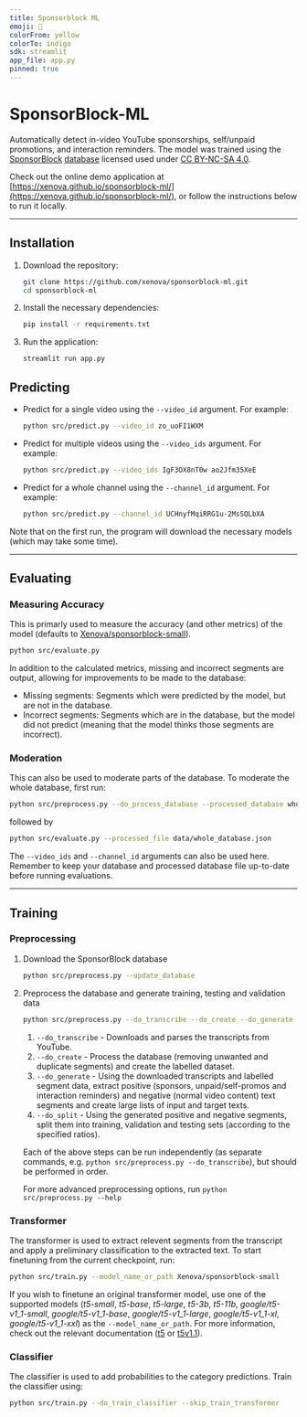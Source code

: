 ```yaml
---
title: Sponsorblock ML
emoji: 🤖
colorFrom: yellow
colorTo: indigo
sdk: streamlit
app_file: app.py
pinned: true
---
```


# SponsorBlock-ML
Automatically detect in-video YouTube sponsorships, self/unpaid promotions, and interaction reminders. The model was trained using the [SponsorBlock](https://sponsor.ajay.app/) [database](https://sponsor.ajay.app/database) licensed used under [CC BY-NC-SA 4.0](https://creativecommons.org/licenses/by-nc-sa/4.0/).

Check out the online demo application at [https://xenova.github.io/sponsorblock-ml/](https://xenova.github.io/sponsorblock-ml/), or follow the instructions below to run it locally.

---
## Installation

1. Download the repository:
	```bash
	git clone https://github.com/xenova/sponsorblock-ml.git
	cd sponsorblock-ml
	```

2. Install the necessary dependencies:
	```bash
	pip install -r requirements.txt
	```

3. Run the application:
	```bash
	streamlit run app.py
	```
## Predicting

- Predict for a single video using the `--video_id` argument. For example:
	```bash
	python src/predict.py --video_id zo_uoFI1WXM
	```

- Predict for multiple videos using the `--video_ids` argument. For example:
	```bash
	python src/predict.py --video_ids IgF3OX8nT0w ao2Jfm35XeE
	```

- Predict for a whole channel using the `--channel_id` argument. For example:

	```bash
	python src/predict.py --channel_id UCHnyfMqiRRG1u-2MsSQLbXA
	```

Note that on the first run, the program will download the necessary models (which may take some time).

		
---

## Evaluating

### Measuring Accuracy
This is primarly used to measure the accuracy (and other metrics) of the model (defaults to [Xenova/sponsorblock-small](https://huggingface.co/Xenova/sponsorblock-small)).
```bash
python src/evaluate.py
```
In addition to the calculated metrics, missing and incorrect segments are output, allowing for improvements to be made to the database:
- Missing segments: Segments which were predicted by the model, but are not in the database.
- Incorrect segments: Segments which are in the database, but the model did not predict (meaning that the model thinks those segments are incorrect).

### Moderation
This can also be used to moderate parts of the database. To moderate the whole database, first run:
```bash
python src/preprocess.py --do_process_database --processed_database whole_database.json --min_votes -1 --min_views 0 --min_date 01/01/2000 --max_date 01/01/9999 --keep_duplicate_segments
```

followed by
```bash
python src/evaluate.py --processed_file data/whole_database.json
```

The `--video_ids` and `--channel_id` arguments can also be used here. Remember to keep your database and processed database file up-to-date before running evaluations.

---

## Training
### Preprocessing

1. Download the SponsorBlock database
	```bash
	python src/preprocess.py --update_database
	```

2. Preprocess the database and generate training, testing and validation data

	```bash
	python src/preprocess.py --do_transcribe --do_create --do_generate --do_split --model_name_or_path Xenova/sponsorblock-small
	```


	1. `--do_transcribe` - Downloads and parses the transcripts from YouTube.
	2. `--do_create` - Process the database (removing unwanted and duplicate segments) and create the labelled dataset.
	3. `--do_generate` - Using the downloaded transcripts and labelled segment data, extract positive (sponsors, unpaid/self-promos and interaction reminders) and negative (normal video content) text segments and create large lists of input and target texts.
	4. `--do_split` - Using the generated positive and negative segments, split them into training, validation and testing sets (according to the specified ratios).

	Each of the above steps can be run independently (as separate commands, e.g. `python src/preprocess.py --do_transcribe`), but should be performed in order.

	For more advanced preprocessing options, run `python src/preprocess.py --help`

### Transformer 
The transformer is used to extract relevent segments from the transcript and apply a preliminary classification to the extracted text. To start finetuning from the current checkpoint, run:

```bash
python src/train.py --model_name_or_path Xenova/sponsorblock-small
```

If you wish to finetune an original transformer model, use one of the supported models (*t5-small*, *t5-base*, *t5-large*, *t5-3b*, *t5-11b*,  *google/t5-v1_1-small*, *google/t5-v1_1-base*, *google/t5-v1_1-large*, *google/t5-v1_1-xl*, *google/t5-v1_1-xxl*) as the `--model_name_or_path`. For more information, check out the relevant documentation ([t5](https://huggingface.co/docs/transformers/model_doc/t5) or [t5v1.1](https://huggingface.co/docs/transformers/model_doc/t5v1.1)).
	


### Classifier
The classifier is used to add probabilities to the category predictions. Train the classifier using:
```bash
python src/train.py --do_train_classifier --skip_train_transformer
```
